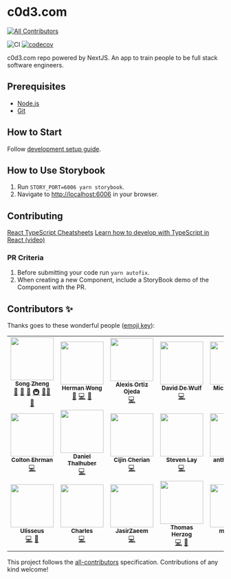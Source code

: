 # c0d3.com

<!-- ALL-CONTRIBUTORS-BADGE:START - Do not remove or modify this section -->

[![All Contributors](https://img.shields.io/badge/all_contributors-20-orange.svg?style=flat-square)](#contributors-)

<!-- ALL-CONTRIBUTORS-BADGE:END -->

![CI](https://github.com/garageScript/c0d3.com/workflows/CI/badge.svg)
[![codecov](https://codecov.io/gh/garageScript/c0d3-app/branch/master/graph/badge.svg)](https://codecov.io/gh/garageScript/c0d3-app)

c0d3.com repo powered by NextJS. An app to train people to be full stack
software engineers.

## Prerequisites

- [Node.js](https://nodejs.org/en/)
- [Git](https://github.com/git-guides)

## How to Start

Follow
[development setup guide](https://github.com/garageScript/c0d3-app/wiki/Development-Setup).

## How to Use Storybook

1. Run `STORY_PORT=6006 yarn storybook`.
2. Navigate to [http://localhost:6006](http://localhost:6006) in your browser.

## Contributing

[React TypeScript Cheatsheets](https://react-typescript-cheatsheet.netlify.app/)
[Learn how to develop with TypeScript in React (video)](https://www.youtube.com/watch?v=Z5iWr6Srsj8)

### PR Criteria

1. Before submitting your code run `yarn autofix`.
2. When creating a new Component, include a StoryBook demo of the Component with
   the PR.

## Contributors ✨

Thanks goes to these wonderful people
([emoji key](https://allcontributors.org/docs/en/emoji-key)):

<!-- ALL-CONTRIBUTORS-LIST:START - Do not remove or modify this section -->
<!-- prettier-ignore-start -->
<!-- markdownlint-disable -->
<table>
  <tr>
    <td align="center"><a href="https://www.c0d3.com/"><img src="https://avatars2.githubusercontent.com/u/686933?v=4?s=100" width="100px;" alt=""/><br /><sub><b>Song Zheng</b></sub></a><br /><a href="https://github.com/garageScript/c0d3-app/issues?q=author%3Asongz" title="Bug reports">🐛</a> <a href="https://github.com/garageScript/c0d3-app/commits?author=songz" title="Documentation">📖</a> <a href="#ideas-songz" title="Ideas, Planning, & Feedback">🤔</a> <a href="#infra-songz" title="Infrastructure (Hosting, Build-Tools, etc)">🚇</a> <a href="#mentoring-songz" title="Mentoring">🧑‍🏫</a> <a href="#projectManagement-songz" title="Project Management">📆</a></td>
    <td align="center"><a href="https://www.devwong.com/"><img src="https://avatars1.githubusercontent.com/u/7990856?v=4?s=100" width="100px;" alt=""/><br /><sub><b>Herman Wong</b></sub></a><br /><a href="https://github.com/garageScript/c0d3-app/issues?q=author%3Ahwong0305" title="Bug reports">🐛</a> <a href="https://github.com/garageScript/c0d3-app/commits?author=hwong0305" title="Code">💻</a> <a href="https://github.com/garageScript/c0d3-app/pulls?q=is%3Apr+reviewed-by%3Ahwong0305" title="Reviewed Pull Requests">👀</a></td>
    <td align="center"><a href="https://github.com/aortizoj15"><img src="https://avatars3.githubusercontent.com/u/36532821?v=4?s=100" width="100px;" alt=""/><br /><sub><b>Alexis Ortiz Ojeda</b></sub></a><br /><a href="https://github.com/garageScript/c0d3-app/commits?author=aortizoj15" title="Code">💻</a></td>
    <td align="center"><a href="https://dewulfdavid.com/"><img src="https://avatars3.githubusercontent.com/u/25457563?v=4?s=100" width="100px;" alt=""/><br /><sub><b>David De Wulf</b></sub></a><br /><a href="https://github.com/garageScript/c0d3-app/commits?author=Wolfy64" title="Code">💻</a></td>
    <td align="center"><a href="https://github.com/michaelbayday"><img src="https://avatars2.githubusercontent.com/u/35093298?v=4?s=100" width="100px;" alt=""/><br /><sub><b>Michael Dinh</b></sub></a><br /><a href="https://github.com/garageScript/c0d3-app/commits?author=michaelbayday" title="Code">💻</a></td>
    <td align="center"><a href="https://github.com/rkalra247"><img src="https://avatars1.githubusercontent.com/u/27792256?v=4?s=100" width="100px;" alt=""/><br /><sub><b>rkalra247</b></sub></a><br /><a href="https://github.com/garageScript/c0d3-app/commits?author=rkalra247" title="Code">💻</a></td>
    <td align="center"><a href="https://github.com/SahilKalra98"><img src="https://avatars1.githubusercontent.com/u/23374591?v=4?s=100" width="100px;" alt=""/><br /><sub><b>SahilKalra98</b></sub></a><br /><a href="https://github.com/garageScript/c0d3-app/commits?author=SahilKalra98" title="Code">💻</a></td>
  </tr>
  <tr>
    <td align="center"><a href="https://coltonehrman.github.io/react-portfolio/"><img src="https://avatars1.githubusercontent.com/u/12456288?v=4?s=100" width="100px;" alt=""/><br /><sub><b>Colton Ehrman</b></sub></a><br /><a href="https://github.com/garageScript/c0d3-app/commits?author=coltonehrman" title="Code">💻</a></td>
    <td align="center"><a href="https://github.com/danielthalhuber"><img src="https://avatars1.githubusercontent.com/u/32470229?v=4?s=100" width="100px;" alt=""/><br /><sub><b>Daniel Thalhuber</b></sub></a><br /><a href="https://github.com/garageScript/c0d3-app/commits?author=danielthalhuber" title="Code">💻</a></td>
    <td align="center"><a href="https://github.com/Cijin"><img src="https://avatars0.githubusercontent.com/u/1990966?v=4?s=100" width="100px;" alt=""/><br /><sub><b>Cijin Cherian</b></sub></a><br /><a href="https://github.com/garageScript/c0d3-app/commits?author=Cijin" title="Code">💻</a></td>
    <td align="center"><a href="https://github.com/stevenlay"><img src="https://avatars1.githubusercontent.com/u/20160586?v=4?s=100" width="100px;" alt=""/><br /><sub><b>Steven Lay</b></sub></a><br /><a href="https://github.com/garageScript/c0d3-app/commits?author=stevenlay" title="Code">💻</a></td>
    <td align="center"><a href="https://github.com/anthonykhoa"><img src="https://avatars2.githubusercontent.com/u/45890848?v=4?s=100" width="100px;" alt=""/><br /><sub><b>anthonykhoa</b></sub></a><br /><a href="https://github.com/garageScript/c0d3-app/commits?author=anthonykhoa" title="Code">💻</a></td>
    <td align="center"><a href="https://www.linkedin.com/in/guilherme-gwadera/"><img src="https://avatars2.githubusercontent.com/u/16023489?v=4?s=100" width="100px;" alt=""/><br /><sub><b>Guilherme Gwadera</b></sub></a><br /><a href="https://github.com/garageScript/c0d3-app/commits?author=ggwadera" title="Documentation">📖</a> <a href="https://github.com/garageScript/c0d3-app/pulls?q=is%3Apr+reviewed-by%3Aggwadera" title="Reviewed Pull Requests">👀</a></td>
    <td align="center"><a href="http://www.linkedin.com/in/petermulard/"><img src="https://avatars2.githubusercontent.com/u/45550174?v=4?s=100" width="100px;" alt=""/><br /><sub><b>Peter Mulard</b></sub></a><br /><a href="https://github.com/garageScript/c0d3-app/commits?author=pmulard" title="Code">💻</a></td>
  </tr>
  <tr>
    <td align="center"><a href="https://github.com/Ulisseus"><img src="https://avatars3.githubusercontent.com/u/3845012?v=4?s=100" width="100px;" alt=""/><br /><sub><b>Ulisseus</b></sub></a><br /><a href="https://github.com/garageScript/c0d3-app/commits?author=Ulisseus" title="Code">💻</a> <a href="https://github.com/garageScript/c0d3-app/commits?author=Ulisseus" title="Documentation">📖</a></td>
    <td align="center"><a href="https://github.com/kondanna"><img src="https://avatars.githubusercontent.com/u/16906103?v=4?s=100" width="100px;" alt=""/><br /><sub><b>Charles</b></sub></a><br /><a href="https://github.com/garageScript/c0d3-app/commits?author=kondanna" title="Code">💻</a></td>
    <td align="center"><a href="http://zaeem.dev"><img src="https://avatars.githubusercontent.com/u/20666236?v=4?s=100" width="100px;" alt=""/><br /><sub><b>JasirZaeem</b></sub></a><br /><a href="https://github.com/garageScript/c0d3-app/commits?author=JasirZaeem" title="Code">💻</a></td>
    <td align="center"><a href="http://www.thomasJherzog.com"><img src="https://avatars.githubusercontent.com/u/17365077?v=4?s=100" width="100px;" alt=""/><br /><sub><b>Thomas Herzog</b></sub></a><br /><a href="https://github.com/garageScript/c0d3-app/commits?author=tomrule007" title="Code">💻</a> <a href="https://github.com/garageScript/c0d3-app/commits?author=tomrule007" title="Documentation">📖</a></td>
    <td align="center"><a href="https://github.com/mino323"><img src="https://avatars.githubusercontent.com/u/86011419?v=4?s=100" width="100px;" alt=""/><br /><sub><b>mino323</b></sub></a><br /><a href="https://github.com/garageScript/c0d3-app/commits?author=mino323" title="Code">💻</a> <a href="https://github.com/garageScript/c0d3-app/commits?author=mino323" title="Documentation">📖</a></td>
    <td align="center"><a href="https://github.com/flacial"><img src="https://avatars.githubusercontent.com/u/35906419?v=4?s=100" width="100px;" alt=""/><br /><sub><b>Flacial</b></sub></a><br /><a href="https://github.com/garageScript/c0d3-app/commits?author=flacial" title="Code">💻</a></td>
  </tr>
</table>

<!-- markdownlint-restore -->
<!-- prettier-ignore-end -->

<!-- ALL-CONTRIBUTORS-LIST:END -->

This project follows the
[all-contributors](https://github.com/all-contributors/all-contributors)
specification. Contributions of any kind welcome!

